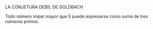 LA CONJETURA DEBIL DE GOLDBACH

Todo número impar mayor que 5 puede expresarse como suma de tres números primos.
